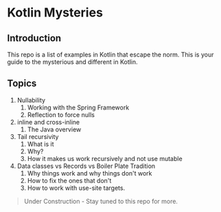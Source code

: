 # Kotlin Mysteries

## Introduction

This repo is a list of examples in Kotlin that escape the norm. This is your guide to the mysterious and different in Kotlin.

## Topics

1. Nullability
   1. Working with the Spring Framework
   2. Reflection to force nulls
2. inline and cross-inline
   1. The Java overview
3. Tail recursivity
   1. What is it
   2. Why?
   3. How it makes us work recursively and not use mutable
4. Data classes vs Records vs Boiler Plate Tradition
   1. Why things work and why things don't work
   2. How to fix the ones that don't
   3. How to work with use-site targets.

> Under Construction - Stay tuned to this repo for more.
